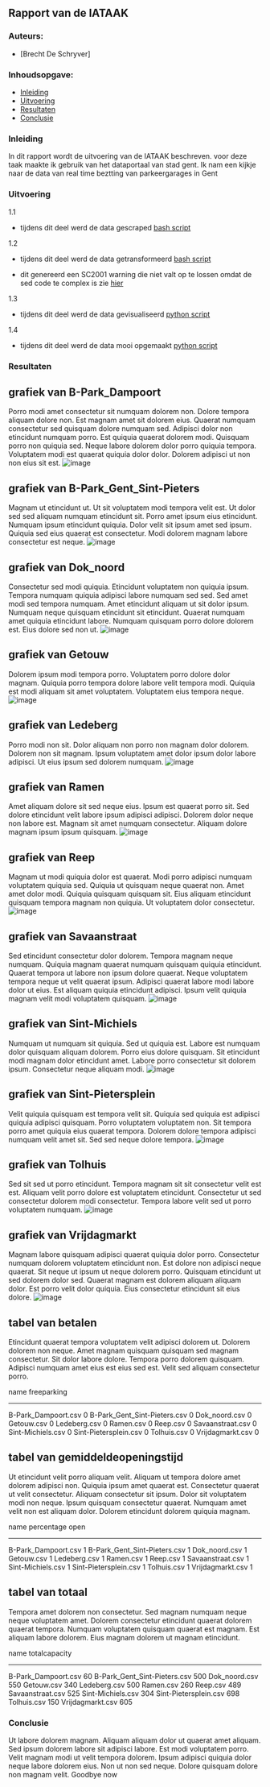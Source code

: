## Rapport van de IATAAK
### Auteurs:
 - [Brecht De Schryver]
### Inhoudsopgave:
 - [Inleiding](#inleiding)
 - [Uitvoering](#uitvoering)
 - [Resultaten](#resultaten)
 - [Conclusie](#conclusie)
### Inleiding
In dit rapport wordt de uitvoering van de IATAAK beschreven. voor deze taak maakte ik gebruik van het dataportaal van stad gent. Ik nam een kijkje naar de data van real time beztting van parkeergarages in Gent
### Uitvoering
1.1
 - tijdens dit deel werd de data gescraped
[bash script](https://github.com/BrechtDeSchryver/iataak/blob/main/scripts/webscraper.sh)

1.2
 - tijdens dit deel werd de data getransformeerd
[bash script](https://github.com/BrechtDeSchryver/iataak/blob/main/scripts/transform.sh)

 - dit genereerd een SC2001 warning die niet valt op te lossen omdat de sed code te complex is zie [hier](https://www.shellcheck.net/wiki/SC2001)

1.3
 - tijdens dit deel werd de data gevisualiseerd
[python script](https://github.com/BrechtDeSchryver/iataak/blob/main/scripts/analyse.py)

1.4
 - tijdens dit deel werd de data mooi opgemaakt
[python script](https://github.com/BrechtDeSchryver/iataak/blob/main/scripts/report.py)
### Resultaten
## grafiek van B-Park_Dampoort
Porro modi amet consectetur sit numquam dolorem non. Dolore tempora aliquam dolore non. Est magnam amet sit dolorem eius. Quaerat numquam consectetur sed quisquam dolore numquam sed. Adipisci dolor non etincidunt numquam porro. Est quiquia quaerat dolorem modi. Quisquam porro non quiquia sed. Neque labore dolorem dolor porro quiquia tempora. Voluptatem modi est quaerat quiquia dolor dolor. Dolorem adipisci ut non non eius sit est.
![image](https://github.com/BrechtDeSchryver/iataak/blob/main/csvimage/B-Park_Dampoort.csv.png)
## grafiek van B-Park_Gent_Sint-Pieters
Magnam ut etincidunt ut. Ut sit voluptatem modi tempora velit est. Ut dolor sed sed aliquam numquam etincidunt sit. Porro amet ipsum eius etincidunt. Numquam ipsum etincidunt quiquia. Dolor velit sit ipsum amet sed ipsum. Quiquia sed eius quaerat est consectetur. Modi dolorem magnam labore consectetur est neque.
![image](https://github.com/BrechtDeSchryver/iataak/blob/main/csvimage/B-Park_Gent_Sint-Pieters.csv.png)
## grafiek van Dok_noord
Consectetur sed modi quiquia. Etincidunt voluptatem non quiquia ipsum. Tempora numquam quiquia adipisci labore numquam sed sed. Sed amet modi sed tempora numquam. Amet etincidunt aliquam ut sit dolor ipsum. Numquam neque quisquam etincidunt sit etincidunt. Quaerat numquam amet quiquia etincidunt labore. Numquam quisquam porro dolore dolorem est. Eius dolore sed non ut.
![image](https://github.com/BrechtDeSchryver/iataak/blob/main/csvimage/Dok_noord.csv.png)
## grafiek van Getouw
Dolorem ipsum modi tempora porro. Voluptatem porro dolore dolor magnam. Quiquia porro tempora dolore labore velit tempora modi. Quiquia est modi aliquam sit amet voluptatem. Voluptatem eius tempora neque.
![image](https://github.com/BrechtDeSchryver/iataak/blob/main/csvimage/Getouw.csv.png)
## grafiek van Ledeberg
Porro modi non sit. Dolor aliquam non porro non magnam dolor dolorem. Dolorem non sit magnam. Ipsum voluptatem amet dolor ipsum dolor labore adipisci. Ut eius ipsum sed dolorem numquam.
![image](https://github.com/BrechtDeSchryver/iataak/blob/main/csvimage/Ledeberg.csv.png)
## grafiek van Ramen
Amet aliquam dolore sit sed neque eius. Ipsum est quaerat porro sit. Sed dolore etincidunt velit labore ipsum adipisci adipisci. Dolorem dolor neque non labore est. Magnam sit amet numquam consectetur. Aliquam dolore magnam ipsum ipsum quisquam.
![image](https://github.com/BrechtDeSchryver/iataak/blob/main/csvimage/Ramen.csv.png)
## grafiek van Reep
Magnam ut modi quiquia dolor est quaerat. Modi porro adipisci numquam voluptatem quiquia sed. Quiquia ut quisquam neque quaerat non. Amet amet dolor modi. Quiquia quisquam quisquam sit. Eius aliquam etincidunt quisquam tempora magnam non quiquia. Ut voluptatem dolor consectetur.
![image](https://github.com/BrechtDeSchryver/iataak/blob/main/csvimage/Reep.csv.png)
## grafiek van Savaanstraat
Sed etincidunt consectetur dolor dolorem. Tempora magnam neque numquam. Quiquia magnam quaerat numquam quisquam quiquia etincidunt. Quaerat tempora ut labore non ipsum dolore quaerat. Neque voluptatem tempora neque ut velit quaerat ipsum. Adipisci quaerat labore modi labore dolor ut eius. Est aliquam quiquia etincidunt adipisci. Ipsum velit quiquia magnam velit modi voluptatem quisquam.
![image](https://github.com/BrechtDeSchryver/iataak/blob/main/csvimage/Savaanstraat.csv.png)
## grafiek van Sint-Michiels
Numquam ut numquam sit quiquia. Sed ut quiquia est. Labore est numquam dolor quisquam aliquam dolorem. Porro eius dolore quisquam. Sit etincidunt modi magnam dolor etincidunt amet. Labore porro consectetur sit dolorem ipsum. Consectetur neque aliquam modi.
![image](https://github.com/BrechtDeSchryver/iataak/blob/main/csvimage/Sint-Michiels.csv.png)
## grafiek van Sint-Pietersplein
Velit quiquia quisquam est tempora velit sit. Quiquia sed quiquia est adipisci quiquia adipisci quisquam. Porro voluptatem voluptatem non. Sit tempora porro amet quiquia eius quaerat tempora. Dolorem dolore tempora adipisci numquam velit amet sit. Sed sed neque dolore tempora.
![image](https://github.com/BrechtDeSchryver/iataak/blob/main/csvimage/Sint-Pietersplein.csv.png)
## grafiek van Tolhuis
Sed sit sed ut porro etincidunt. Tempora magnam sit sit consectetur velit est est. Aliquam velit porro dolore est voluptatem etincidunt. Consectetur ut sed consectetur dolorem modi consectetur. Tempora labore velit sed ut porro voluptatem numquam.
![image](https://github.com/BrechtDeSchryver/iataak/blob/main/csvimage/Tolhuis.csv.png)
## grafiek van Vrijdagmarkt
Magnam labore quisquam adipisci quaerat quiquia dolor porro. Consectetur numquam dolorem voluptatem etincidunt non. Est dolore non adipisci neque quaerat. Sit neque ut ipsum ut neque dolorem porro. Quisquam etincidunt ut sed dolorem dolor sed. Quaerat magnam est dolorem aliquam aliquam dolor. Est porro velit dolor quiquia. Eius consectetur etincidunt sit eius dolore.
![image](https://github.com/BrechtDeSchryver/iataak/blob/main/csvimage/Vrijdagmarkt.csv.png)
## tabel van betalen
Etincidunt quaerat tempora voluptatem velit adipisci dolorem ut. Dolorem dolorem non neque. Amet magnam quisquam quisquam sed magnam consectetur. Sit dolor labore dolore. Tempora porro dolorem quisquam. Adipisci numquam amet eius est eius sed est. Velit sed aliquam consectetur porro.

name                            freeparking
----------------------------  -------------
B-Park_Dampoort.csv                       0
B-Park_Gent_Sint-Pieters.csv              0
Dok_noord.csv                             0
Getouw.csv                                0
Ledeberg.csv                              0
Ramen.csv                                 0
Reep.csv                                  0
Savaanstraat.csv                          0
Sint-Michiels.csv                         0
Sint-Pietersplein.csv                     0
Tolhuis.csv                               0
Vrijdagmarkt.csv                          0
## tabel van gemiddeldeopeningstijd
Ut etincidunt velit porro aliquam velit. Aliquam ut tempora dolore amet dolorem adipisci non. Quiquia ipsum amet quaerat est. Consectetur quaerat ut velit consectetur. Aliquam consectetur sit ipsum. Dolor sit voluptatem modi non neque. Ipsum quisquam consectetur quaerat. Numquam amet velit non est aliquam dolor. Dolorem etincidunt dolorem quiquia magnam.

name                            percentage open
----------------------------  -----------------
B-Park_Dampoort.csv                           1
B-Park_Gent_Sint-Pieters.csv                  1
Dok_noord.csv                                 1
Getouw.csv                                    1
Ledeberg.csv                                  1
Ramen.csv                                     1
Reep.csv                                      1
Savaanstraat.csv                              1
Sint-Michiels.csv                             1
Sint-Pietersplein.csv                         1
Tolhuis.csv                                   1
Vrijdagmarkt.csv                              1
## tabel van totaal
Tempora amet dolorem non consectetur. Sed magnam numquam neque neque voluptatem amet. Dolorem consectetur etincidunt quaerat dolorem quaerat tempora. Numquam voluptatem quisquam quaerat est magnam. Est aliquam labore dolorem. Eius magnam dolorem ut magnam etincidunt.

name                            totalcapacity
----------------------------  ---------------
B-Park_Dampoort.csv                        60
B-Park_Gent_Sint-Pieters.csv              500
Dok_noord.csv                             550
Getouw.csv                                340
Ledeberg.csv                              500
Ramen.csv                                 260
Reep.csv                                  489
Savaanstraat.csv                          525
Sint-Michiels.csv                         304
Sint-Pietersplein.csv                     698
Tolhuis.csv                               150
Vrijdagmarkt.csv                          605
### Conclusie
Ut labore dolorem magnam. Aliquam aliquam dolor ut quaerat amet aliquam. Sed ipsum dolorem labore sit adipisci labore. Est modi voluptatem porro. Velit magnam modi ut velit tempora dolorem. Ipsum adipisci quiquia dolor neque labore dolorem eius. Non ut non sed neque. Dolore quisquam dolore non magnam velit.
Goodbye now